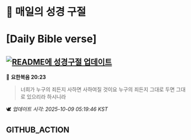 # 🙏 매일의 성경 구절
# [Daily Bible verse]
## [![README에 성경구절 업데이트](https://github.com/DONGSUKA/first_test/actions/workflows/update-readme-bible.yml/badge.svg)](https://github.com/DONGSUKA/first_test/actions/workflows/update-readme-bible.yml)
<!-- START_BIBLE_VERSE -->
📖 **요한복음 20:23**
> 너희가 누구의 죄든지 사하면 사하여질 것이요 누구의 죄든지 그대로 두면 그대로 있으리라 하시니라

🕊️ _업데이트 시각: 2025-10-09 05:19:46 KST_
  <!-- END_BIBLE_VERSE -->
## GITHUB_ACTION
